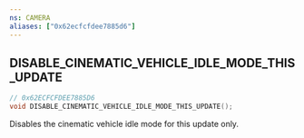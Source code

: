```yaml
---
ns: CAMERA
aliases: ["0x62ecfcfdee7885d6"]
---
```

## DISABLE_CINEMATIC_VEHICLE_IDLE_MODE_THIS_UPDATE

```c
// 0x62ECFCFDEE7885D6
void DISABLE_CINEMATIC_VEHICLE_IDLE_MODE_THIS_UPDATE();
```

Disables the cinematic vehicle idle mode for this update only.

